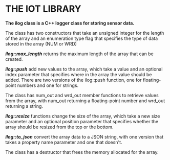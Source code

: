 # THE IOT LIBRARY #

**The ilog class is a C++ logger class for storing sensor data.**

The class has two constructors that take an unsigned integer for the 
length of the array and an enumeration type flag that specifies the 
type of data stored in the array (NUM or WRD)

***ilog::max_length*** returns the maximum length of the array that can 
be created.

***ilog::push*** add new values to the array, which take a value and an 
optional index parameter that specifies where in the array the value 
should be added. There are two versions of the ilog::push function, 
one for floating-point numbers and one for strings.

The class has num_out and wrd_out member functions to retrieve 
values from the array, with num_out returning a floating-point 
number and wrd_out returning a string.

***ilog::resize*** functions change the size of the array, which take a new 
size parameter and an optional position parameter that specifies 
whether the array should be resized from the top or the bottom.

***ilog::to_json*** convert the array data to a JSON string, with one 
version that takes a property name parameter and one that doesn't.

The class has a destructor that frees the memory allocated for the 
array.
